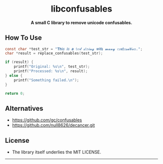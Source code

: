 
<h1 align="center">
  libconfusables
  <br>
</h1>

<h4 align="center">A small C library to remove unicode confusables.</h4>


## How To Use

```c
const char *test_str = "𝐓𝐡𝖎𝑠 𝙞𝘴 𝒂 𝕥𝔢𝔰𝓽 𝓼𝕥𝕣𝓲𝓷𝓰 𝖜𝖎𝘁𝖍 𝓶𝓪𝓷𝔂 𝕔𝔬𝖓𝖋𝕦𝓼𝓪𝖇𝔩𝓮𝕤.";
char *result = replace_confusables(test_str);

if (result) {
    printf("Original: %s\n", test_str);
    printf("Processed: %s\n", result);
} else {
    printf("Something failed.\n");
}

return 0;
```

## Alternatives

- https://github.com/gc/confusables
- https://github.com/null8626/decancer.git

## License

* The library itself underlies the MIT LICENSE.

---
